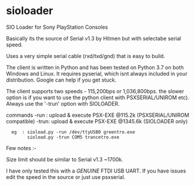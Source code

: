 # sioloader
SIO Loader for Sony PlayStation Consoles

Basically its the source of Serial v1.3 by Hitmen but with selectabe serial speed.

Uses a very simple serial cable (rxd/txd/gnd) that is easy to build. 

The client is written in Python and has been tested on Python 3.7 on both Windows and Linux. It requires pyserial, which isnt always included in your distribution. Google can help if you get stuck.

The client supports two speeds - 115,200bps or 1,036,800bps. the slower option is if you want to use the python client with PSXSERIAL/UNIROM etc). Always use the '-trun' option with SIOLOADER.

commands
     -run : upload & execute PSX-EXE @115.2k (PSXSERIAL/UNIROM compatible)
     -trun: upload & execute PSX-EXE @1345.6k (SIOLOADER only)

      eg  : sioload.py -run /dev/ttyUSB0 greentro.exe
            sioload.py -trun COM5 trancetro.exe

Few notes :-

Size limit should be similar to Serial v1.3 ~1700k. 

 I have only tested this with a *GENUINE* FTDI USB UART. If you have issues edit the speed in the source or just use psxserial.








